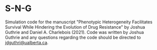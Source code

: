 # S-N-G
Simulation code for the manuscript "Phenotypic Heterogeneity Facilitates Survival While Hindering the Evolution of Drug Resistance" by Joshua Guthrie and Daniel A. Charlebois (2021). Code was written by Joshua Guthrie and any questions regarding the code should be directed to jdguthri@ualberta.ca.
